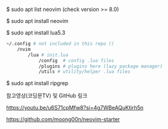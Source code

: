 $ sudo apt list neovim (check version >= 8.0)

$ sudo apt install neovim

$ sudo apt install lua5.3

```bash
~/.config # not included in this repo ()
    /nvim
        /lua # init.lua
            /config  # config .lua files
            /plugins # plugins here (lazy package manager)
            /utils # utility/helper .lua files
```

$ sudo apt install ripgrep


참고영상(코딩문TV) 및 GitHub 링크

https://youtu.be/u6S71cpMfw8?si=4g7WBeAQuKtirh5n

https://github.com/moong00n/neovim-starter
